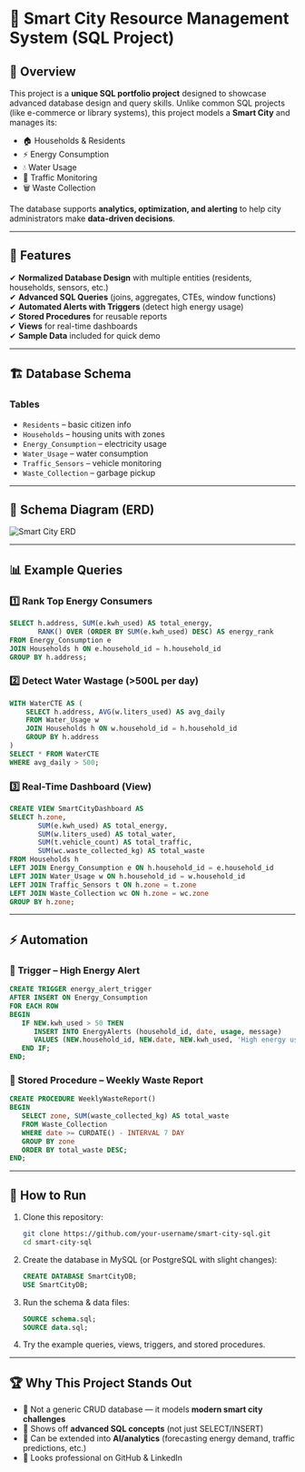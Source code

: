 # 🌆 Smart City Resource Management System (SQL Project)

## 📌 Overview  
This project is a **unique SQL portfolio project** designed to showcase advanced database design and query skills. Unlike common SQL projects (like e-commerce or library systems), this project models a **Smart City** and manages its:  

- 🏠 Households & Residents  
- ⚡ Energy Consumption  
- 💧 Water Usage  
- 🚗 Traffic Monitoring  
- 🗑 Waste Collection  

The database supports **analytics, optimization, and alerting** to help city administrators make **data-driven decisions**.  

---

## 🎯 Features
✔ **Normalized Database Design** with multiple entities (residents, households, sensors, etc.)  
✔ **Advanced SQL Queries** (joins, aggregates, CTEs, window functions)  
✔ **Automated Alerts with Triggers** (detect high energy usage)  
✔ **Stored Procedures** for reusable reports  
✔ **Views** for real-time dashboards  
✔ **Sample Data** included for quick demo  

---

## 🏗 Database Schema  

### Tables
- `Residents` – basic citizen info  
- `Households` – housing units with zones  
- `Energy_Consumption` – electricity usage  
- `Water_Usage` – water consumption  
- `Traffic_Sensors` – vehicle monitoring  
- `Waste_Collection` – garbage pickup  

---

## 📂 Schema Diagram (ERD)

![Smart City ERD](smart_city_erd.png)

---

## 📊 Example Queries  

### 1️⃣ Rank Top Energy Consumers
```sql
SELECT h.address, SUM(e.kwh_used) AS total_energy,
       RANK() OVER (ORDER BY SUM(e.kwh_used) DESC) AS energy_rank
FROM Energy_Consumption e
JOIN Households h ON e.household_id = h.household_id
GROUP BY h.address;
```

### 2️⃣ Detect Water Wastage (>500L per day)
```sql
WITH WaterCTE AS (
    SELECT h.address, AVG(w.liters_used) AS avg_daily
    FROM Water_Usage w
    JOIN Households h ON w.household_id = h.household_id
    GROUP BY h.address
)
SELECT * FROM WaterCTE
WHERE avg_daily > 500;
```

### 3️⃣ Real-Time Dashboard (View)
```sql
CREATE VIEW SmartCityDashboard AS
SELECT h.zone,
       SUM(e.kwh_used) AS total_energy,
       SUM(w.liters_used) AS total_water,
       SUM(t.vehicle_count) AS total_traffic,
       SUM(wc.waste_collected_kg) AS total_waste
FROM Households h
LEFT JOIN Energy_Consumption e ON h.household_id = e.household_id
LEFT JOIN Water_Usage w ON h.household_id = w.household_id
LEFT JOIN Traffic_Sensors t ON h.zone = t.zone
LEFT JOIN Waste_Collection wc ON h.zone = wc.zone
GROUP BY h.zone;
```

---

## ⚡ Automation  

### 🚨 Trigger – High Energy Alert  
```sql
CREATE TRIGGER energy_alert_trigger
AFTER INSERT ON Energy_Consumption
FOR EACH ROW
BEGIN
   IF NEW.kwh_used > 50 THEN
      INSERT INTO EnergyAlerts (household_id, date, usage, message)
      VALUES (NEW.household_id, NEW.date, NEW.kwh_used, 'High energy usage detected');
   END IF;
END;
```

### 📑 Stored Procedure – Weekly Waste Report  
```sql
CREATE PROCEDURE WeeklyWasteReport()
BEGIN
   SELECT zone, SUM(waste_collected_kg) AS total_waste
   FROM Waste_Collection
   WHERE date >= CURDATE() - INTERVAL 7 DAY
   GROUP BY zone
   ORDER BY total_waste DESC;
END;
```

---

## 🚀 How to Run  

1. Clone this repository:  
   ```bash
   git clone https://github.com/your-username/smart-city-sql.git
   cd smart-city-sql
   ```

2. Create the database in MySQL (or PostgreSQL with slight changes):  
   ```sql
   CREATE DATABASE SmartCityDB;
   USE SmartCityDB;
   ```

3. Run the schema & data files:  
   ```sql
   SOURCE schema.sql;
   SOURCE data.sql;
   ```

4. Try the example queries, views, triggers, and stored procedures.

---

## 🏆 Why This Project Stands Out  
- 🔹 Not a generic CRUD database — it models **modern smart city challenges**  
- 🔹 Shows off **advanced SQL concepts** (not just SELECT/INSERT)  
- 🔹 Can be extended into **AI/analytics** (forecasting energy demand, traffic predictions, etc.)  
- 🔹 Looks professional on GitHub & LinkedIn  
